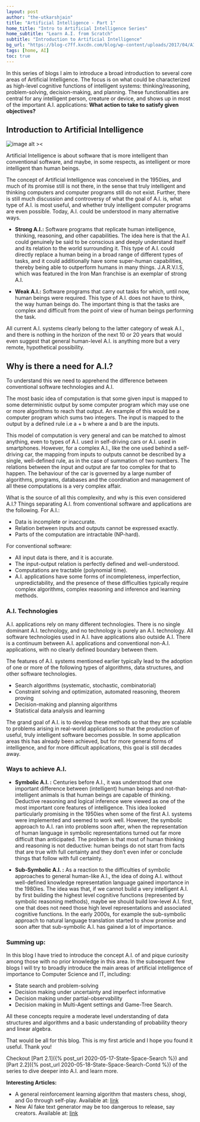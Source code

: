 ```yaml
---
layout: post
author: "the-utkarshjain"
title: "Artificial Intelligence - Part 1"
home_title: "Intro to Artificial Intelligence Series"
home_subtitle: "Learn A.I. from Scratch"
subtitle: "Introduction to Artificial Intelligence"
bg_url: "https://blog-c7ff.kxcdn.com/blog/wp-content/uploads/2017/04/AI_blog.jpg"
tags: [home, AI]
toc: true
---
```


In this series of blogs I aim to introduce a broad introduction to several core areas of Artificial Intelligence. The focus is on what could be characterized as high-level cognitive functions of intelligent systems: thinking/reasoning, problem-solving, decision-making, and planning. These functionalities are central for any intelligent person, creature or device, and shows up in most of the important A.I. applications: **What action to take to satisfy given objectives?**

## Introduction to Artificial Intelligence

![image alt ><](https://user-images.githubusercontent.com/21988675/82156264-c3c25d00-9897-11ea-92a6-16ba81944fb0.png)

Artificial Intelligence is about software that is more intelligent than conventional software, and maybe, in some respects, as intelligent or more intelligent than human beings.

The concept of Artificial Intelligence was conceived in the 1950ies, and much of its promise still is not there, in the sense that truly intelligent and thinking computers and computer programs still do not exist. Further, there is still much discussion and controversy of what the goal of A.I. is, what type of A.I. is most useful, and whether truly intelligent computer programs are even possible. Today, A.I. could be understood in many alternative ways.

* **Strong A.I.:** Software programs that replicate human intelligence, thinking, reasoning, and other capabilities. The idea here is that the A.I. could genuinely be said to be conscious and deeply understand itself and its relation to the world surrounding it. This type of A.I. could directly replace a human being in a broad range of different types of tasks, and it could additionally have some super-human capabilities, thereby being able to outperform humans in many things. J.A.R.V.I.S, which was featured in the Iron Man franchise is an exemplar of strong A.I.

* **Weak A.I.:** Software programs that carry out tasks for which, until now, human beings were required. This type of A.I. does not have to think, the way human beings do. The important thing is that the tasks are complex and difficult from the point of view of human beings performing the task.

All current A.I. systems clearly belong to the latter category of weak A.I., and there is nothing in the horizon of the next 10 or 20 years that would even suggest that general human-level A.I. is anything more but a very remote, hypothetical possibility.

## Why is there a need for A.I.?

To understand this we need to apprehend the difference between conventional software technologies and A.I.

The most basic idea of computation is that some given input is mapped to some deterministic output by some computer program which may use one or more algorithms to reach that output. An example of this would be a computer program which sums two integers. The input is mapped to the output by a defined rule i.e a + b where a and b are the inputs.

This model of computation is very general and can be matched to almost anything, even to types of A.I. used in self-driving cars or A.I. used in smartphones. However, for a complex A.I., like the one used behind a self-driving  car, the mapping from inputs to outputs cannot be described by a single, well-defined rule, as in the case of summation of two numbers. The relations between the input and output are far too complex for that to happen. The behaviour of the car is governed by a large number of algorithms, programs, databases and the coordination and management of all these computations is a very complex affair.

What is the source of all this complexity, and why is this even considered A.I.?
Things separating A.I. from conventional software and applications are the following. For A.I.:

* Data is incomplete or inaccurate.
* Relation between inputs and outputs cannot be expressed exactly.
* Parts of the computation are intractable (NP-hard).

For conventional software:

* All input data is there, and it is accurate.
* The input-output relation is perfectly defined and well-understood.
* Computations are tractable (polynomial time).
* A.I. applications have some forms of incompleteness, imperfection, unpredictability, and the presence of these difficulties typically require complex algorithms, complex reasoning and inference and learning methods.

### A.I. Technologies

A.I. applications rely on many different technologies. There is no single dominant A.I. technology, and no technology is purely an A.I. technology. All software technologies used in A.I. have applications also outside A.I. There is a continuum between A.I. applications and conventional non-A.I. applications, with no clearly defined boundary between them.

The features of A.I. systems mentioned earlier typically lead to the adoption of one or more of the following types of algorithms, data structures, and other software technologies.

* Search algorithms (systematic, stochastic, combinatorial)
* Constraint solving and optimization, automated reasoning, theorem proving
* Decision-making and planning algorithms
* Statistical data analysis and learning
  
The grand goal of A.I. is to develop these methods so that they are scalable to problems arising in real-world applications so that the production of useful, truly intelligent software becomes possible. In some application areas this has already been achieved, but for more general forms of intelligence, and for more difficult applications, this goal is still decades away.

### Ways to achieve A.I.

* **Symbolic A.I. :** Centuries before A.I., it was understood that one important difference between (intelligent) human beings and not-that-intelligent animals is that human beings are capable of thinking. Deductive reasoning and logical inference were viewed as one of the most important core features of intelligence. This idea looked particularly promising in the 1950ies when some of the first A.I. systems were implemented and seemed to work well. However, the symbolic approach to A.I. ran into problems soon after, when the representation of human language in symbolic representations turned out far more difficult than anticipated. The problem is that most of human thinking and reasoning is not deductive: human beings do not start from facts that are true with full certainty and they don’t even infer or conclude things that follow with full certainty.

* **Sub-Symbolic A.I. :**
As a reaction to the difficulties of symbolic approaches to general human-like A.I., the idea of doing A.I. without well-defined knowledge representation language gained importance in the 1980ies. The idea was that, if we cannot build a very intelligent A.I. by first building the highest level cognitive functions (represented by symbolic reasoning methods), maybe we should build low-level A.I. first, one that does not need those high level representations and associated cognitive functions.
In the early 2000s, for example the sub-symbolic approach to natural language translation started to show promise and soon after that sub-symbolic A.I. has gained a lot of importance.

### Summing up:

In this blog I have tried to introduce the concept A.I. of and pique curiosity among those with no prior knowledge in this area. In the subsequent few blogs I will try to broadly introduce the main areas of artificial intelligence of importance to Computer Science and IT, including:

* State search and problem-solving
* Decision making under uncertainty and imperfect informative
* Decision making under partial-observability
* Decision making in Multi-Agent settings and Game-Tree Search.

All these concepts require a moderate level understanding of data structures and algorithms and a basic understanding of probability theory and linear algebra.

That would be all for this blog. This is my first article and I hope you found it useful. Thank you!

Checkout [Part 2.1]({% post_url 2020-05-17-State-Space-Search %}) and [Part 2.2]({% post_url 2020-05-18-State-Space-Search-Contd %}) of the series to dive deeper into A.I. and learn more.

**Interesting Articles:**

* A general reinforcement learning algorithm that masters chess, shogi, and Go through self-play. Available at: [link](https://science.sciencemag.org/content/362/6419/1140)
* New AI fake text generator may be too dangerous to release, say creators. Available at: [link](https://www.theguardian.com/technology/2019/feb/14/elon-musk-backed-ai-writes-convincing-news-fiction)
